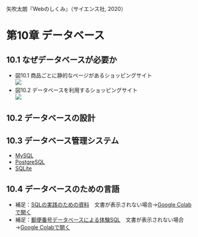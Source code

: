 矢吹太朗『Webのしくみ』（サイエンス社, 2020）

# 第10章 データベース

## 10.1 なぜデータベースが必要か

- 図10.1 商品ごとに静的なページがあるショッピングサイト<br>![](figures/10-1.svg)
- 図10.2 データベースを利用するショッピングサイト<br>![](figures/10-2.svg)

## 10.2 データベースの設計

## 10.3 データベース管理システム

- [MySQL](https://www.mysql.com/jp/)
- [PostgreSQL](https://www.postgresql.org)
- [SQLite](https://www.sqlite.org)

## 10.4 データベースのための言語

- 補足：[SQLの実践のための資料](10.4/sql.ipynb)　文書が表示されない場合→[Google Colabで開く](https://colab.research.google.com/github/taroyabuki/webbook/blob/master/chapters/10.4/zip.ipynb)
- 補足：[郵便番号データベースによる体験SQL](10.4/zip.ipynb)　文書が表示されない場合→[Google Colabで開く](https://colab.research.google.com/github/taroyabuki/webbook/blob/master/chapters/10.4/zip.ipynb)
